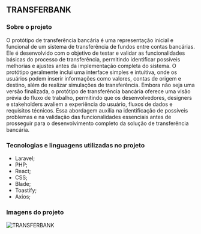 

## TRANSFERBANK

### Sobre o projeto

O protótipo de transferência bancária é uma representação inicial e funcional de um sistema de transferência de fundos entre contas bancárias. Ele é desenvolvido com o objetivo de testar e validar as funcionalidades básicas do processo de transferência, permitindo identificar possíveis melhorias e ajustes antes da implementação completa do sistema. O protótipo geralmente inclui uma interface simples e intuitiva, onde os usuários podem inserir informações como valores, contas de origem e destino, além de realizar simulações de transferência. Embora não seja uma versão finalizada, o protótipo de transferência bancária oferece uma visão prévia do fluxo de trabalho, permitindo que os desenvolvedores, designers e stakeholders avaliem a experiência do usuário, fluxos de dados e requisitos técnicos. Essa abordagem auxilia na identificação de possíveis problemas e na validação das funcionalidades essenciais antes de prosseguir para o desenvolvimento completo da solução de transferência bancária.


### Tecnologias e linguagens utilizadas no projeto

- Laravel;
- PHP;
- React;
- CSS;
- Blade;
- Toastify;
- Axios;

### Imagens do projeto
![TRANSFERBANK](https://github.com/italoximendes/TransferBank/assets/65295398/4f5b710b-97d2-4d77-90c4-94708692c8c5)






